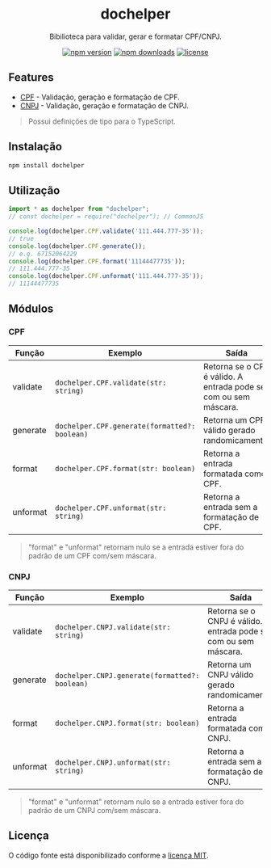 <div align="center">
  <h1>dochelper</h1>
  <p>Bibilioteca para validar, gerar e formatar CPF/CNPJ.</p>
  
  [![npm version](https://img.shields.io/npm/v/dochelper)](ttps://www.npmjs.com/package/dochelper)
  [![npm downloads](https://img.shields.io/npm/dt/dochelper)](ttps://www.npmjs.com/package/dochelper)
  [![license](https://img.shields.io/npm/l/dochelper)](./LICENSE)
</div>


## Features

- [CPF](#cpf) - Validação, geração e formatação de CPF.
- [CNPJ](#cnpj) - Validação, geração e formatação de CNPJ.

> Possui definições de tipo para o TypeScript.

## Instalação

```bash
npm install dochelper
```

## Utilização

```js
import * as dochelper from "dochelper";
// const dochelper = require("dochelper"); // CommonJS

console.log(dochelper.CPF.validate('111.444.777-35')); 
// true
console.log(dochelper.CPF.generate()); 
// e.g. 67152064229
console.log(dochelper.CPF.format('11144477735')); 
// 111.444.777-35
console.log(dochelper.CPF.unformat('111.444.777-35')); 
// 11144477735
```

## Módulos

### CPF


| Função | Exemplo | Saída |
| -------- | -------- | -------- |
| validate  | `dochelper.CPF.validate(str: string)` | Retorna se o CPF é válido. A entrada pode ser com ou sem máscara. |
| generate  | `dochelper.CPF.generate(formatted?: boolean)` | Retorna um CPF válido gerado randomicamente. |
| format  | `dochelper.CPF.format(str: boolean)` | Retorna a entrada formatada como CPF.  |
| unformat  | `dochelper.CPF.unformat(str: string)` | Retorna a entrada sem a formatação de CPF. |

> "format" e "unformat" retornam nulo se a entrada estiver fora do padrão de um CPF com/sem máscara.

### CNPJ


| Função | Exemplo | Saída |
| -------- | -------- | -------- |
| validate  | `dochelper.CNPJ.validate(str: string)` | Retorna se o CNPJ é válido. A entrada pode ser com ou sem máscara. |
| generate  | `dochelper.CNPJ.generate(formatted?: boolean)` | Retorna um CNPJ válido gerado randomicamente. |
| format  | `dochelper.CNPJ.format(str: boolean)` | Retorna a entrada formatada como CNPJ.  |
| unformat  | `dochelper.CNPJ.unformat(str: string)` | Retorna a entrada sem a formatação de CNPJ. |

> "format" e "unformat" retornam nulo se a entrada estiver fora do padrão de um CNPJ com/sem máscara.

## Licença

O código fonte está disponibilizado conforme a [licença MIT](./LICENSE).